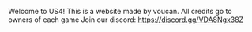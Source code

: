 Welcome to US4! This is a website made by voucan. All credits go to owners of each game
Join our discord: https://discord.gg/VDA8Ngx38Z
